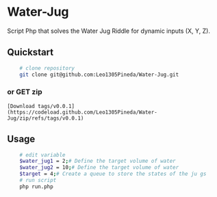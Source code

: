 # Water-Jug
Script Php that solves the Water Jug Riddle for dynamic inputs (X, Y, Z).

## Quickstart

```bash
    # clone repository
    git clone git@github.com:Leo1305Pineda/Water-Jug.git
```
### or GET zip
    [Download tags/v0.0.1](https://codeload.github.com/Leo1305Pineda/Water-Jug/zip/refs/tags/v0.0.1)
## Usage

```bash
    # edit variable 
    $water_jug1 = 2;# Define the target volume of water
    $water_jug2 = 10;# Define the target volume of water
    $target = 4;# Create a queue to store the states of the ju gs
    # run script
    php run.php
```